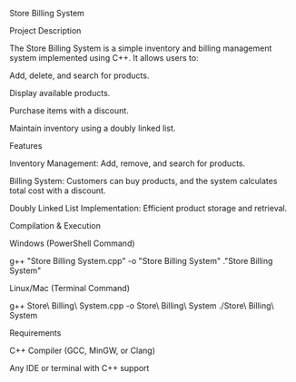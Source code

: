 Store Billing System

Project Description

The Store Billing System is a simple inventory and billing management system implemented using C++. It allows users to:

Add, delete, and search for products.

Display available products.

Purchase items with a discount.

Maintain inventory using a doubly linked list.

Features

Inventory Management: Add, remove, and search for products.

Billing System: Customers can buy products, and the system calculates total cost with a discount.

Doubly Linked List Implementation: Efficient product storage and retrieval.

Compilation & Execution

Windows (PowerShell Command)

g++ "Store Billing System.cpp" -o "Store Billing System"
."Store Billing System"

Linux/Mac (Terminal Command)

g++ Store\ Billing\ System.cpp -o Store\ Billing\ System
./Store\ Billing\ System

Requirements

C++ Compiler (GCC, MinGW, or Clang)

Any IDE or terminal with C++ support
